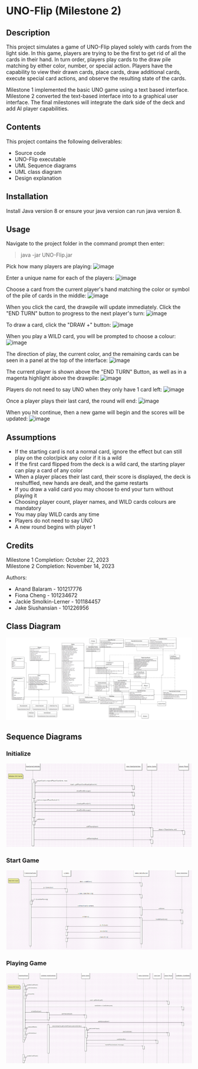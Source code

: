 # UNO-Flip (Milestone 2)

## Description
This project simulates a game of UNO-Flip played solely with cards from the light side. In this game, players are trying to be the first to get rid of all the cards in their hand. In turn order, players play cards to the draw pile matching by either color, number, or special action. Players have the capability to view their drawn cards, place cards, draw additional cards, execute special card actions, and observe the resulting state of the cards. 

Milestone 1 implemented the basic UNO game using a text based interface. Milestone 2 converted the text-based interface into to a graphical user interface. The final milestones will integrate the dark side of the deck and add AI player capabilities.

## Contents
This project contains the following deliverables:
* Source code
* UNO-Flip executable
* UML Sequence diagrams
* UML class diagram
* Design explanation

## Installation
Install Java version 8 or ensure your java version can run java version 8.

## Usage
Navigate to the project folder in the command prompt then enter:
> java -jar UNO-Flip.jar

Pick how many players are playing:
![image](https://github.com/Indecisive613/UNO-Flip/assets/83597131/3282a4cc-d917-41db-884c-f399c9d23ee3)

Enter a unique name for each of the players: 
![image](https://github.com/Indecisive613/UNO-Flip/assets/83597131/0379b218-3e32-485b-a3bf-169f106078b6)

Choose a card from the current player's hand matching the color or symbol of the pile of cards in the middle:
![image](https://github.com/Indecisive613/UNO-Flip/assets/83597131/3afeec97-9364-4597-9596-2d6911e5fc2f)

When you click the card, the drawpile will update immediately. Click the "END TURN" button to progress to the next player's turn:
![image](https://github.com/Indecisive613/UNO-Flip/assets/83597131/371bd822-421d-48b9-9d7d-f5442c3c6e2d)

To draw a card, click the "DRAW +" button:
![image](https://github.com/Indecisive613/UNO-Flip/assets/83597131/5960e5b2-200c-477d-82b5-051fdca41d0f)

When you play a WILD card, you will be prompted to choose a colour:
![image](https://github.com/Indecisive613/UNO-Flip/assets/83597131/9fa43350-d413-4027-9637-984b23781dce)

The direction of play, the current color, and the remaining cards can be seen in a panel at the top of the interface:
![image](https://github.com/Indecisive613/UNO-Flip/assets/83597131/8fab1561-8467-4c1c-aa41-fa16d5c8b8f3)

The current player is shown above the "END TURN" Button, as well as in a magenta highlight above the drawpile:
![image](https://github.com/Indecisive613/UNO-Flip/assets/83597131/c5668ea1-f4b1-4ec4-a9a5-5d29a3219531)

Players do not need to say UNO when they only have 1 card left:
![image](https://github.com/Indecisive613/UNO-Flip/assets/83597131/1191297f-6adb-49aa-bdc4-b06ab9d1421d)

Once a player plays their last card, the round will end:
![image](https://github.com/Indecisive613/UNO-Flip/assets/83597131/d98fa83e-941e-4741-8ef6-a782e35f1f55)

When you hit continue, then a new game will begin and the scores will be updated:
![image](https://github.com/Indecisive613/UNO-Flip/assets/83597131/d349868c-3765-4c64-aa63-e21c8c30ecb7)

## Assumptions
* If the starting card is not a normal card, ignore the effect but can still play on the color/pick any color if it is a wild
* If the first card flipped from the deck is a wild card, the starting player can play a card of any color
* When a player places their last card, their score is displayed, the deck is reshuffled, new hands are dealt, and the game restarts
* If you draw a valid card you may choose to end your turn without playing it
* Choosing player count, player names, and WILD cards colours are mandatory
* You may play WILD cards any time
* Players do not need to say UNO
* A new round begins with player 1

## Credits
Milestone 1 Completion: October 22, 2023  
Milestone 2 Completion: November 14, 2023  

Authors: 
* Anand Balaram - 101217776
* Fiona Cheng - 101234672
* Jackie Smolkin-Lerner - 101184457
* Jake Siushansian - 101226956

## Class Diagram
![Milestone 2 UML Class Diagram](https://github.com/Indecisive613/UNO-Flip/blob/7299b71c402e6a0a89deeab2617a6d95bb9a15fa/Milestone2-Documentation/milestone_2.png)

## Sequence Diagrams
### Initialize
![Milestone 2 Sequence Diagram Initializing Game.png](Milestone%202%20Sequence%20Diagram%20Initializing%20Game.png)

### Start Game
![Milestone 2 Sequence Diagram Starting Game.png](Milestone%202%20Sequence%20Diagram%20Starting%20Game.png)

### Playing Game
![Milestone 2 Sequence Diagram Playing Game.png](Milestone%202%20Sequence%20Diagram%20Playing%20Game.png)
